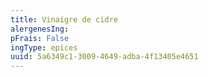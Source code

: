 ```yaml
---
title: Vinaigre de cidre
alergenesIng:
pFrais: False
ingType: epices
uuid: 5a6349c1-3009-4649-adba-4f13405e4651
---
```

